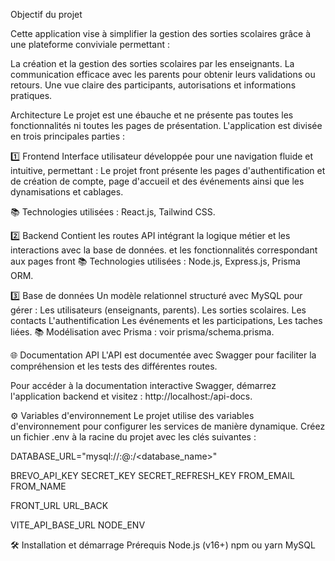 Objectif du projet

Cette application vise à simplifier la gestion des sorties scolaires grâce à une plateforme conviviale permettant :

La création et la gestion des sorties scolaires par les enseignants.
La communication efficace avec les parents pour obtenir leurs validations ou retours.
Une vue claire des participants, autorisations et informations pratiques.

Architecture
Le projet est une ébauche et ne présente pas toutes les fonctionnalités ni toutes les pages de présentation.
L'application est divisée en trois principales parties :

1️⃣ Frontend
Interface utilisateur développée pour une navigation fluide et intuitive, permettant :
Le projet front présente les pages d'authentification et de création de compte, page d'accueil et des événements ainsi que les dynamisations et cablages.

📚 Technologies utilisées : React.js, Tailwind CSS.

2️⃣ Backend
Contient les routes API intégrant la logique métier et les interactions avec la base de données. et les fonctionnalités correspondant aux pages front
📚 Technologies utilisées : Node.js, Express.js, Prisma ORM.

3️⃣ Base de données
Un modèle relationnel structuré avec MySQL pour gérer :
Les utilisateurs (enseignants, parents).
Les sorties scolaires.
Les contacts
L'authentification
Les événements et les participations, Les taches liées.
📚 Modélisation avec Prisma : voir prisma/schema.prisma.

🌐 Documentation API
L'API est documentée avec Swagger pour faciliter la compréhension et les tests des différentes routes.

Pour accéder à la documentation interactive Swagger, démarrez l'application backend et visitez :
http://localhost:<port>/api-docs.

⚙️ Variables d'environnement
Le projet utilise des variables d'environnement pour configurer les services de manière dynamique.
Créez un fichier .env à la racine du projet avec les clés suivantes :

DATABASE_URL="mysql://<username>:<password>@<host>:<port>/<database_name>"

BREVO_API_KEY
SECRET_KEY
SECRET_REFRESH_KEY
FROM_EMAIL
FROM_NAME

FRONT_URL
URL_BACK

VITE_API_BASE_URL
NODE_ENV

🛠️ Installation et démarrage
Prérequis
Node.js (v16+)
npm ou yarn
MySQL
